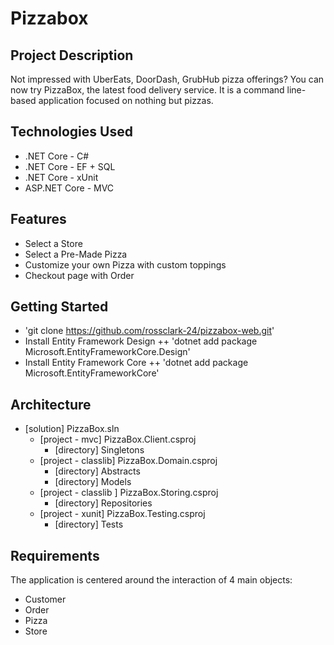 # Pizzabox

## Project Description

Not impressed with UberEats, DoorDash, GrubHub pizza offerings?
You can now try PizzaBox, the latest food delivery service. 
It is a command line-based application focused on nothing but pizzas.

## Technologies Used

+ .NET Core - C#
+ .NET Core - EF + SQL
+ .NET Core - xUnit
+ ASP.NET Core - MVC

## Features
+ Select a Store
+ Select a Pre-Made Pizza
+ Customize your own Pizza with custom toppings
+ Checkout page with Order

## Getting Started
+ 'git clone https://github.com/rossclark-24/pizzabox-web.git'
+ Install Entity Framework Design
++ 'dotnet add package Microsoft.EntityFrameworkCore.Design'
+ Install Entity Framework Core
++ 'dotnet add package Microsoft.EntityFrameworkCore'

## Architecture

- [solution] PizzaBox.sln
  - [project - mvc] PizzaBox.Client.csproj
    - [directory] Singletons
  - [project - classlib] PizzaBox.Domain.csproj
    - [directory] Abstracts
    - [directory] Models
  - [project - classlib ] PizzaBox.Storing.csproj
    - [directory] Repositories
  - [project - xunit] PizzaBox.Testing.csproj
    - [directory] Tests

## Requirements

The application is centered around the interaction of 4 main objects:
- Customer
- Order
- Pizza
- Store

